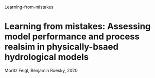 Learning-from-mistakes
# Learning from mistakes: Assessing model performance and process realsim in physically-bsaed hydrological models

Moritz Feigl, Benjamin Roesky, 2020
